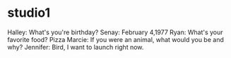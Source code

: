 # studio1
Halley: What's you're birthday?
Senay: February 4,1977
Ryan: What's your favorite food?
Pizza
Marcie: If you were an animal, what would you be and why?
Jennifer: Bird, I want to launch right now. 